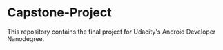 # Capstone-Project
This repository contains the final project for Udacity's Android Developer Nanodegree.
